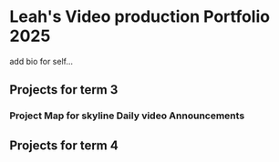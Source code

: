 # Leah's Video production Portfolio 2025

add bio for self...

## Projects for term 3 

### Project Map for skyline Daily video Announcements

## Projects for term 4
